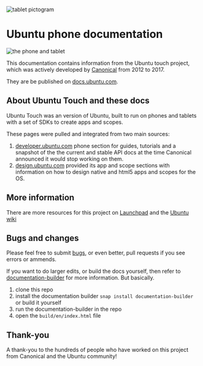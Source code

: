 ![tablet pictogram](https://assets.ubuntu.com/v1/afcff2f2-pictogram-tablet-shape.svg)

# Ubuntu phone documentation

![the phone and tablet](https://assets.ubuntu.com/v1/d456b5fa-phone%26tablet-image.jpg?w=600)

This documentation contains information from the Ubuntu touch project, which was actively developed by [Canonical](https://www.canonical.com) from 2012 to 2017.

They are be published on [docs.ubuntu.com](https://docs.ubuntu.com/phone/en/).

## About Ubuntu Touch and these docs

Ubuntu Touch was an version of Ubuntu, built to run on phones and tablets with a set of SDKs to create apps and scopes.

These pages were pulled and integrated from two main sources:

1. [developer.ubuntu.com](https://developer.ubuntu.com) phone section for guides, tutorials and a snapshot of the the current and stable API docs at the time Canonical announced it would stop working on them.
2. [design.ubuntu.com](https://design.ubuntu.com) provided its app and scope sections with information on how to design native and html5 apps and scopes for the OS.

## More information

There are more resources for this project on [Launchpad](https://launchpad.net/ubuntu/+source/ubuntu-touch-meta) and the [Ubuntu wiki](https://wiki.ubuntu.com/Touch)

## Bugs and changes

Please feel free to submit [bugs](https://github.com/ubuntudesign/phone-docs/issues/new), or even better, pull requests if you see errors or ammends.

If you want to do larger edits, or build the docs yourself, then refer to [documentation-builder](https://github.com/canonical-webteam/documentation-builder) for more information.  But basically.

1. clone this repo
2. install the documentation builder `snap install documentation-builder` or build it yourself
3. run the documentation-builder in the repo
4. open the `build/en/index.html` file

## Thank-you

A thank-you to the hundreds of people who have worked on this project from Canonical and the Ubuntu community!
